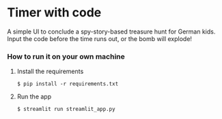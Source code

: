 # Timer with code

A simple UI to conclude a spy-story-based treasure hunt
for German kids. Input the code before the time runs out,
or the bomb will explode!

### How to run it on your own machine

1. Install the requirements

   ```
   $ pip install -r requirements.txt
   ```

2. Run the app

   ```
   $ streamlit run streamlit_app.py
   ```
